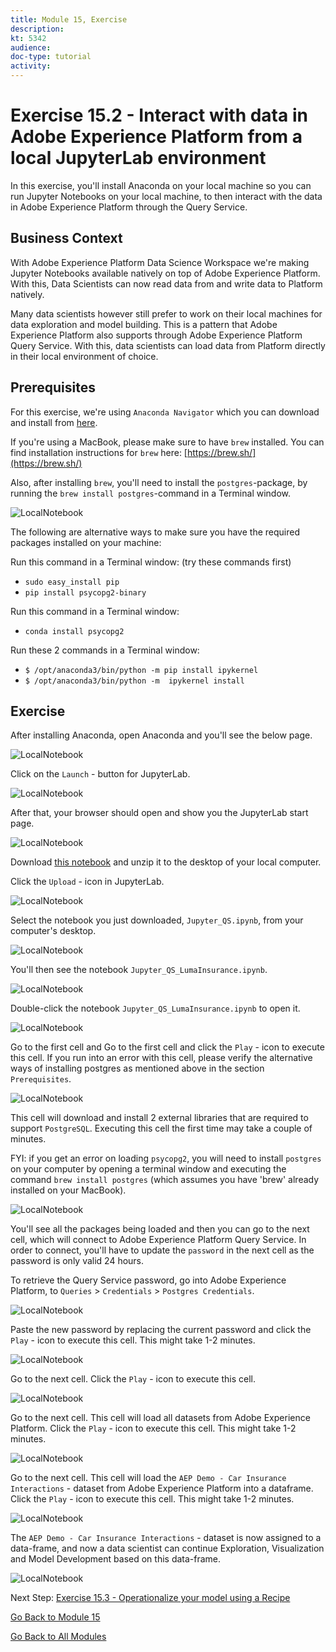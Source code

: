 ```yaml
---
title: Module 15, Exercise
description: 
kt: 5342
audience: 
doc-type: tutorial
activity: 
---
```


# Exercise 15.2 - Interact with data in Adobe Experience Platform from a local JupyterLab environment

In this exercise, you'll install Anaconda on your local machine so you can run Jupyter Notebooks on your local machine, to then interact with the data in Adobe Experience Platform through the Query Service.

## Business Context

With Adobe Experience Platform Data Science Workspace we're making Jupyter Notebooks available natively on top of Adobe Experience Platform. With this, Data Scientists can now read data from and write data to Platform natively.

Many data scientists however still prefer to work on their local machines for data exploration and model building. This is a pattern that Adobe Experience Platform also supports through Adobe Experience Platform Query Service. With this, data scientists can load data from Platform directly in their local environment of choice.

## Prerequisites

For this exercise, we're using ``Anaconda Navigator`` which you can download and install from [here](https://docs.anaconda.com/anaconda/install/).

If you're using a MacBook, please make sure to have ``brew`` installed. You can find installation instructions for ``brew`` here: [https://brew.sh/](https://brew.sh/)

Also, after installing ``brew``, you'll need to install the ``postgres``-package, by running the ``brew install postgres``-command in a Terminal window.

![LocalNotebook](./images/terminal.png)

The following are alternative ways to make sure you have the required packages installed on your machine:

Run this command in a Terminal window: (try these commands first)

- ``sudo easy_install pip``
- ``pip install psycopg2-binary``

Run this command in a Terminal window:

- ``conda install psycopg2``

Run these 2 commands in a Terminal window:

- ``$ /opt/anaconda3/bin/python -m pip install ipykernel``
- ``$ /opt/anaconda3/bin/python -m  ipykernel install``

## Exercise

After installing Anaconda, open Anaconda and you'll see the below page.

![LocalNotebook](./images/nb1.png)

Click on the ``Launch`` - button for JupyterLab.

![LocalNotebook](./images/launchjn.png)

After that, your browser should open and show you the JupyterLab start page.

![LocalNotebook](./images/jupstart.png)

Download [this notebook](./downloads/Jupyter_QS_LumaInsurance.ipynb.zip) and unzip it to the desktop of your local computer.

Click the ``Upload`` - icon in JupyterLab.

![LocalNotebook](./images/jpupload.png)

Select the notebook you just downloaded, ``Jupyter_QS.ipynb``,  from your computer's desktop.

![LocalNotebook](./images/jpuploaddesktop.png)

You'll then see the notebook ``Jupyter_QS_LumaInsurance.ipynb``.

![LocalNotebook](./images/jpuploaddesktopfile.png)

Double-click the notebook ``Jupyter_QS_LumaInsurance.ipynb`` to open it.

![LocalNotebook](./images/jpuploaddesktopfileopen.png)

Go to the first cell and Go to the first cell and click the ``Play`` - icon to execute this cell. If you run into an error with this cell, please verify the alternative ways of installing postgres as mentioned above in the section ``Prerequisites``.

![LocalNotebook](./images/jupplay.png)

This cell will download and install 2 external libraries that are required to support ``PostgreSQL``. Executing this cell the first time may take a couple of minutes.

FYI: if you get an error on loading ``psycopg2``, you will need to install ``postgres`` on your computer by opening a terminal window and executing the command ``brew install postgres`` (which assumes you have 'brew' already installed on your MacBook).

![LocalNotebook](./images/cell12.png)

You'll see all the packages being loaded and then you can go to the next cell, which will connect to Adobe Experience Platform Query Service. In order to connect, you'll have to update the ``password`` in the next cell as the password is only valid 24 hours.

To retrieve the Query Service password, go into Adobe Experience Platform, to ``Queries`` > ``Credentials`` > ``Postgres Credentials``.

![LocalNotebook](./images/query.png)

Paste the new password by replacing the current password and click the ``Play`` - icon to execute this cell. This might take 1-2 minutes.

![LocalNotebook](./images/queryconn.png)

Go to the next cell. Click the ``Play`` - icon to execute this cell.

![LocalNotebook](./images/loadsql.png)

Go to the next cell. This cell will load all datasets from Adobe Experience Platform. Click the ``Play`` - icon to execute this cell. This might take 1-2 minutes.

![LocalNotebook](./images/showtables.png)

Go to the next cell. This cell will load the ``AEP Demo - Car Insurance Interactions`` - dataset from Adobe Experience Platform into a dataframe. Click the ``Play`` - icon to execute this cell. This might take 1-2 minutes.

![LocalNotebook](./images/loadee.png)

The ``AEP Demo - Car Insurance Interactions`` - dataset is now assigned to a data-frame, and now a data scientist can continue Exploration, Visualization and Model Development based on this data-frame.

![LocalNotebook](./images/df.png)

Next Step: [Exercise 15.3 - Operationalize your model using a Recipe](./ex3.md)

[Go Back to Module 15](./data-science-workspace-car-insurance-sales-propensity.md)

[Go Back to All Modules](../../README.md)
